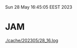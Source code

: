 Sun 28 May 16:45:05 EEST 2023
# JAM
<a href='./cache/202305/28_16.log'>./cache/202305/28_16.log</a>
